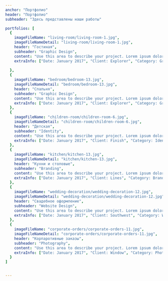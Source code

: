 ```yaml
---
anchor: "Портфолио"
header: "Портфолио"
subheader: "Здесь представлены наши работы"

portfolios: [
  {
    imageFileName: "living-room/living-room-1.jpg",
    imageFileNameDetail: "living-room/living-room-1.jpg",
    header: "Гостиная", 
    subheader: "Graphic Design",   
    content: "Use this area to describe your project. Lorem ipsum dolor sit amet, consectetur adipisicing elit. Est blanditiis dolorem culpa incidunt minus dignissimos deserunt repellat aperiam quasi sunt officia expedita beatae cupiditate, maiores repudiandae, nostrum, reiciendis facere nemo!",
    extraInfo: ["Date: January 2017", "Client: Explorer", "Category: Graphic Design"],
   
  },
  {
    imageFileName: "bedroom/bedroom-13.jpg",
    imageFileNameDetail: "bedroom/bedroom-13.jpg",
    header: "Спальня",
    subheader: "Graphic Design",
    content: "Use this area to describe your project. Lorem ipsum dolor sit amet, consectetur adipisicing elit. Est blanditiis dolorem culpa incidunt minus dignissimos deserunt repellat aperiam quasi sunt officia expedita beatae cupiditate, maiores repudiandae, nostrum, reiciendis facere nemo!",
    extraInfo: ["Date: January 2017", "Client: Explorer", "Category: Graphic Design"]
  },
  {
    imageFileName: "children-room/children-room-6.jpg",
    imageFileNameDetail: "children-room/children-room-6.jpg",
    header: "Детская",
    subheader: "Identity",
    content: "Use this area to describe your project. Lorem ipsum dolor sit amet, consectetur adipisicing elit. Est blanditiis dolorem culpa incidunt minus dignissimos deserunt repellat aperiam quasi sunt officia expedita beatae cupiditate, maiores repudiandae, nostrum, reiciendis facere nemo!",
    extraInfo: ["Date: January 2017", "Client: Finish", "Category: Identity"]
  },
  {
    imageFileName: "kitchen/kitchen-13.jpg",
    imageFileNameDetail: "kitchen/kitchen-13.jpg",
    header: "Кухни и столовые",
    subheader: "Branding",
    content: "Use this area to describe your project. Lorem ipsum dolor sit amet, consectetur adipisicing elit. Est blanditiis dolorem culpa incidunt minus dignissimos deserunt repellat aperiam quasi sunt officia expedita beatae cupiditate, maiores repudiandae, nostrum, reiciendis facere nemo!",
    extraInfo: ["Date: January 2017", "Client: Lines", "Category: Branding"]
  },
  {
    imageFileName: "wedding-decoration/wedding-decoration-12.jpg",
    imageFileNameDetail: "wedding-decoration/wedding-decoration-12.jpg",
    header: "Свадебное оформление",
    subheader: "Website Design",
    content: "Use this area to describe your project. Lorem ipsum dolor sit amet, consectetur adipisicing elit. Est blanditiis dolorem culpa incidunt minus dignissimos deserunt repellat aperiam quasi sunt officia expedita beatae cupiditate, maiores repudiandae, nostrum, reiciendis facere nemo!",
    extraInfo: ["Date: January 2017", "Client: Southwest", "Category: Website Design"]
  },
  {
    imageFileName: "corporate-orders/corporate-orders-11.jpg",
    imageFileNameDetail: "corporate-orders/corporate-orders-11.jpg",
    header: "Корпаротивные заказы",
    subheader: "Photography",
    content: "Use this area to describe your project. Lorem ipsum dolor sit amet, consectetur adipisicing elit. Est blanditiis dolorem culpa incidunt minus dignissimos deserunt repellat aperiam quasi sunt officia expedita beatae cupiditate, maiores repudiandae, nostrum, reiciendis facere nemo!",
    extraInfo: ["Date: January 2017", "Client: Window", "Category: Photography"]
  }
]


---
```

